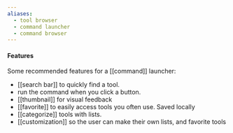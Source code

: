 ```yaml
---
aliases:
  - tool browser
  - command launcher
  - command browser
---
```

#### Features
Some recommended features for a [[command]] launcher:
- [[search bar]] to quickly find a tool.
- run the command when you click a button.
- [[thumbnail]] for visual feedback
- [[favorite]] to easily access tools you often use. Saved locally
- [[categorize]] tools with lists.
- [[customization]] so the user can make their own lists, and favorite tools